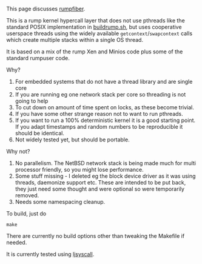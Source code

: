 This page discusses [rumpfiber](http://repo.rumpkernel.org/rumpfiber).

This is a rump kernel hypercall layer that does not use pthreads like the standard POSIX implementation in [buildrump.sh](http://repo.rumpkernel.org/buildrump.sh), but uses cooperative
userspace threads using the widely available `getcontext`/`swapcontext`
calls which create multiple stacks within a single OS thread.

It is based on a mix of the rump Xen and Minios code plus some of the
standard rumpuser code.

Why?

1. For embedded systems that do not have a thread library and are single core
2. If you are running eg one network stack per core so threading is
not going to help
3. To cut down on amount of time spent on locks, as these become trivial.
4. If you have some other strange reason not to want  to run pthreads.
5. If you want to run a 100% deterministic kernel it is a good
starting point. If you adapt timestamps and random numbers to be
reproducible it should be identical.
6. Not widely tested yet, but should be portable.

Why not?
1. No parallelism. The NetBSD network stack is being made much for
multi processor friendly, so you might lose performance.
2. Some stuff missing - I deleted eg the block device driver as it was
using threads, daemonize support etc. These are intended to be put
back, they just need some thought and were optional so were
temporarily removed.
3. Needs some namespacing cleanup.

To build, just do
````
make
````
There are currently no build options other than tweaking the Makefile if needed.

It is currently tested using [ljsyscall](https://github.com/justincormack/ljsyscall).
